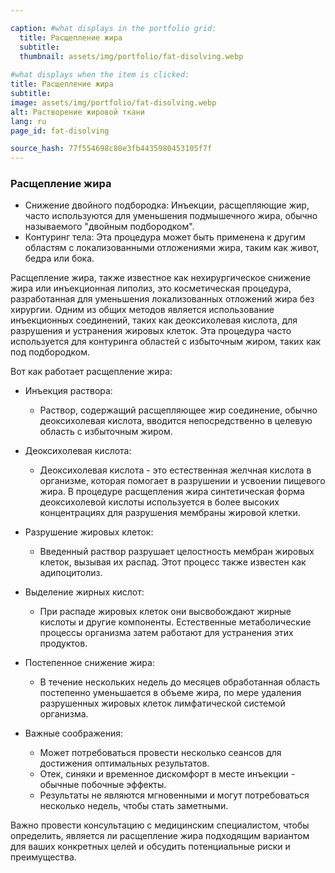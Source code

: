 ```yaml
---

caption: #what displays in the portfolio grid:
  title: Расщепление жира
  subtitle: 
  thumbnail: assets/img/portfolio/fat-disolving.webp
  
#what displays when the item is clicked:
title: Расщепление жира
subtitle: 
image: assets/img/portfolio/fat-disolving.webp
alt: Растворение жировой ткани
lang: ru
page_id: fat-disolving

source_hash: 77f554698c80e3fb4435980453105f7f
---
```

### Расщепление жира
- Снижение двойного подбородка: Инъекции, расщепляющие жир, часто используются для уменьшения подмышечного жира, обычно называемого "двойным подбородком".
- Контуринг тела: Эта процедура может быть применена к другим областям с локализованными отложениями жира, таким как живот, бедра или бока.

Расщепление жира, также известное как нехирургическое снижение жира или инъекционная липолиз, это косметическая процедура, разработанная для уменьшения локализованных отложений жира без хирургии. Одним из общих методов является использование инъекционных соединений, таких как деоксихолевая кислота, для разрушения и устранения жировых клеток. Эта процедура часто используется для контуринга областей с избыточным жиром, таких как под подбородком.

Вот как работает расщепление жира:

- Инъекция раствора:
  - Раствор, содержащий расщепляющее жир соединение, обычно деоксихолевая кислота, вводится непосредственно в целевую область с избыточным жиром.

- Деоксихолевая кислота:
  - Деоксихолевая кислота - это естественная желчная кислота в организме, которая помогает в разрушении и усвоении пищевого жира. В процедуре расщепления жира синтетическая форма деоксихолевой кислоты используется в более высоких концентрациях для разрушения мембраны жировой клетки.

- Разрушение жировых клеток:
  - Введенный раствор разрушает целостность мембран жировых клеток, вызывая их распад. Этот процесс также известен как адипоцитолиз.

- Выделение жирных кислот:
  - При распаде жировых клеток они высвобождают жирные кислоты и другие компоненты. Естественные метаболические процессы организма затем работают для устранения этих продуктов.

- Постепенное снижение жира:
  - В течение нескольких недель до месяцев обработанная область постепенно уменьшается в объеме жира, по мере удаления разрушенных жировых клеток лимфатической системой организма.

- Важные соображения:
  - Может потребоваться провести несколько сеансов для достижения оптимальных результатов.
  - Отек, синяки и временное дискомфорт в месте инъекции - обычные побочные эффекты.
  - Результаты не являются мгновенными и могут потребоваться несколько недель, чтобы стать заметными.

Важно провести консультацию с медицинским специалистом, чтобы определить, является ли расщепление жира подходящим вариантом для ваших конкретных целей и обсудить потенциальные риски и преимущества.